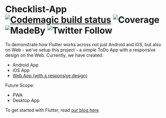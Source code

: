 # Checklist-App [![Codemagic build status](https://api.codemagic.io/apps/5da0203a9f20ef000de2e6fd/5da0203a9f20ef000de2e6fc/status_badge.svg)](https://codemagic.io/apps/5da0203a9f20ef000de2e6fd/5da0203a9f20ef000de2e6fc/latest_build) ![Coverage](https://raw.githubusercontent.com/solutelabs/checklist-app/master/coverage_badge.svg?sanitize=true) ![MadeBy](https://img.shields.io/badge/madeby-solutelabs-blue) ![Twitter Follow](https://img.shields.io/twitter/follow/solutelabs?label=Follow%20SoluteLabs&style=social)

To demonstrate how Flutter works across not just Android and iOS, but also on Web - we've setup this project - a simple ToDo App with a responsive design on the Web.
Currently, we have created:
- Android App
- iOS App
- [Web App (with a responsive design)](http://checklist-app.codemagic.app/)

Future Scope:
- PWA
- Desktop App

To get started with Flutter, read [our blog here](https://blog.solutelabs.com/flutter-for-your-next-product-idea-everything-you-need-to-know-f5179a925524)
